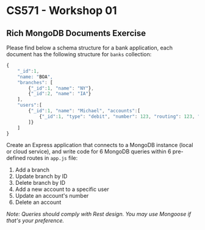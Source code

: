 # CS571 - Workshop 01
## Rich MongoDB Documents Exercise
Please find below a schema structure for a bank application, each document has the following structure for `banks` collection:
```JavaScript
{
    "_id":1,
    "name: "BOA",
    "branches": [
        {"_id":1, "name": "NY"},
        {"_id":2, "name": "IA"}
    ],
    "users":[
        {"_id":1, "name": "Michael", "accounts":[
            {"_id":1, "type": "debit", "number": 123, "routing": 123, "amount": 100},
        ]}
    ]
}
```
Create an Express application that connects to a MongoDB instance (local or cloud service), and write code for 6 MongoDB queries within 6 pre-defined routes in `app.js` file:
1. Add a branch 
2. Update branch by ID 
3. Delete branch by ID 
4. Add a new account to a specific user
5. Update an account's number
6. Delete an account
  
*Note: Queries should comply with Rest design. You may use Mongoose if that's your preference.*
